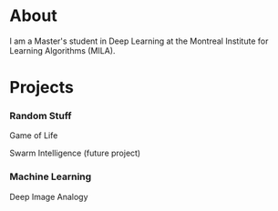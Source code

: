# About

I am a Master's student in Deep Learning at the Montreal Institute for Learning Algorithms (MILA).

# Projects

### Random Stuff

Game of Life

Swarm Intelligence (future project)

### Machine Learning

Deep Image Analogy
